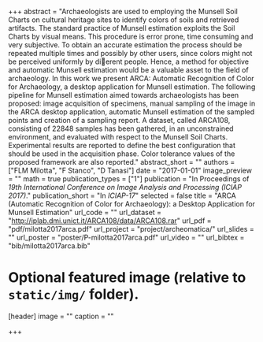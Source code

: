 +++
abstract = "Archaeologists are used to employing the Munsell Soil Charts on cultural heritage sites to identify colors of soils and retrieved artifacts. The standard practice of Munsell estimation exploits the Soil Charts by visual means. This procedure is error prone, time consuming and very subjective. To obtain an accurate estimation the process should be repeated multiple times and possibly by other users, since colors might not be perceived uniformly by dierent people. Hence, a method for objective and automatic Munsell estimation would be a valuable asset to the field of archaeology. In this work we present ARCA: Automatic Recognition of Color for Archaeology, a desktop application for Munsell estimation. The following pipeline for Munsell estimation aimed towards archaeologists has been proposed: image acquisition of specimens, manual sampling of the image in the ARCA desktop application, automatic Munsell estimation of the sampled points and creation of a sampling report. A dataset, called ARCA108, consisting of 22848 samples has been gathered, in an unconstrained environment, and evaluated with respect to the Munsell Soil Charts. Experimental results are reported to define the best configuration that should be used in the acquisition phase. Color tolerance values of the proposed framework are also reported."
abstract_short = ""
authors = ["FLM Milotta", "F Stanco", "D Tanasi"]
date = "2017-01-01"
image_preview = ""
math = true
publication_types = ["1"]
publication = "In Proceedings of *19th International Conference on Image Analysis and Processing (ICIAP 2017)*."
publication_short = "In *ICIAP-17*"
selected = false
title = "ARCA (Automatic Recognition of Color for Archaeology): a Desktop Application for Munsell Estimation"
url_code = ""
url_dataset = "http://iplab.dmi.unict.it/ARCA108/data/ARCA108.rar"
url_pdf = "pdf/milotta2017arca.pdf"
url_project = "project/archeomatica/"
url_slides = ""
url_poster = "poster/P-milotta2017arca.pdf"
url_video = ""
url_bibtex = "bib/milotta2017arca.bib"

# Optional featured image (relative to `static/img/` folder).
[header]
image = ""
caption = ""

+++